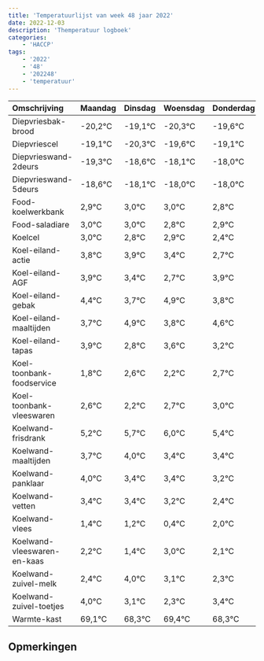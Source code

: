 ```yaml
---
title: 'Temperatuurlijst van week 48 jaar 2022'
date: 2022-12-03
description: 'Themperatuur logboek'
categories:
    - 'HACCP'
tags:
    - '2022'
    - '48'
    - '202248'
    - 'temperatuur'
---
```

|Omschrijving|Maandag|Dinsdag|Woensdag|Donderdag|Vrijdag|Zaterdag|Zondag|
|:---|:---|:---|:---|:---|:---|:---|:---|
|Diepvriesbak-brood|-20,2°C|-19,1°C|-20,3°C|-19,6°C|-19,1°C|-19,0°C| |
|Diepvriescel|-19,1°C|-20,3°C|-19,6°C|-19,1°C|-19,0°C|-19,0°C| |
|Diepvrieswand-2deurs|-19,3°C|-18,6°C|-18,1°C|-18,0°C|-18,0°C|-18,2°C| |
|Diepvrieswand-5deurs|-18,6°C|-18,1°C|-18,0°C|-18,0°C|-18,2°C|-18,1°C| |
|Food-koelwerkbank|2,9°C|3,0°C|3,0°C|2,8°C|2,9°C|2,4°C| |
|Food-saladiare|3,0°C|3,0°C|2,8°C|2,9°C|2,4°C|1,7°C| |
|Koelcel|3,0°C|2,8°C|2,9°C|2,4°C|1,7°C|2,9°C| |
|Koel-eiland-actie|3,8°C|3,9°C|3,4°C|2,7°C|3,9°C|2,8°C| |
|Koel-eiland-AGF|3,9°C|3,4°C|2,7°C|3,9°C|2,8°C|3,6°C| |
|Koel-eiland-gebak|4,4°C|3,7°C|4,9°C|3,8°C|4,6°C|4,2°C| |
|Koel-eiland-maaltijden|3,7°C|4,9°C|3,8°C|4,6°C|4,2°C|4,7°C| |
|Koel-eiland-tapas|3,9°C|2,8°C|3,6°C|3,2°C|3,7°C|4,0°C| |
|Koel-toonbank-foodservice|1,8°C|2,6°C|2,2°C|2,7°C|3,0°C|2,4°C| |
|Koel-toonbank-vleeswaren|2,6°C|2,2°C|2,7°C|3,0°C|2,4°C|2,4°C| |
|Koelwand-frisdrank|5,2°C|5,7°C|6,0°C|5,4°C|5,4°C|5,2°C| |
|Koelwand-maaltijden|3,7°C|4,0°C|3,4°C|3,4°C|3,2°C|2,4°C| |
|Koelwand-panklaar|4,0°C|3,4°C|3,4°C|3,2°C|2,4°C|4,0°C| |
|Koelwand-vetten|3,4°C|3,4°C|3,2°C|2,4°C|4,0°C|3,1°C| |
|Koelwand-vlees|1,4°C|1,2°C|0,4°C|2,0°C|1,1°C|0,3°C| |
|Koelwand-vleeswaren-en-kaas|2,2°C|1,4°C|3,0°C|2,1°C|1,3°C|2,4°C| |
|Koelwand-zuivel-melk|2,4°C|4,0°C|3,1°C|2,3°C|3,4°C|2,3°C| |
|Koelwand-zuivel-toetjes|4,0°C|3,1°C|2,3°C|3,4°C|2,3°C|3,3°C| |
|Warmte-kast|69,1°C|68,3°C|69,4°C|68,3°C|69,3°C|70,0°C| |

## Opmerkingen


